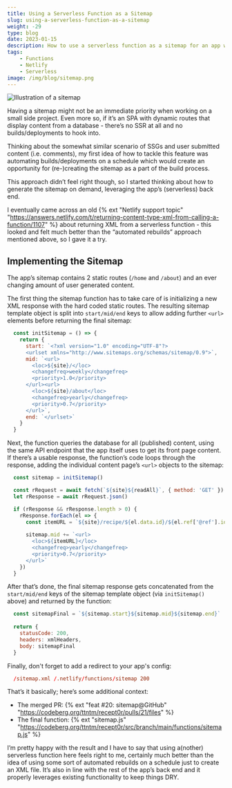 ```yaml
---
title: Using a Serverless Function as a Sitemap
slug: using-a-serverless-function-as-a-sitemap
weight: -29
type: blog
date: 2023-01-15
description: How to use a serverless function as a sitemap for an app with dynamic user created content.
tags:
    - Functions
    - Netlify
    - Serverless
image: /img/blog/sitemap.png
---
```


<img src="/img/blog/sitemap.png" class="img-fluid img-center" alt="Illustration of a sitemap">

Having a sitemap might not be an immediate priority when working on a small side project. Even more so, if it’s an SPA with dynamic routes that display content from a database - there’s no SSR at all and no builds/deployments to hook into.

Thinking about the somewhat similar scenario of SSGs and user submitted content (i.e. comments), my first idea of how to tackle this feature was automating builds/deployments on a schedule which would create an opportunity for (re-)creating the sitemap as a part of the build process.

This approach didn’t feel right though, so I started thinking about how to generate the sitemap on demand, leveraging the app’s (serverless) back end.

I eventually came across an old {% ext "Netlify support topic" "https://answers.netlify.com/t/returning-content-type-xml-from-calling-a-function/1107" %} about returning XML from a serverless function - this looked and felt much better than the “automated rebuilds” approach mentioned above, so I gave it a try.

## Implementing the Sitemap

The app’s sitemap contains 2 static routes (`/home` and `/about`) and an ever changing amount of user generated content. 

The first thing the sitemap function has to take care of is initializing a new XML response with the hard coded static routes. The resulting sitemap template object is split into `start/mid/end` keys to allow adding further `<url>` elements before returning the final sitemap:

```js
  const initSitemap = () => {
    return {
      start: `<?xml version="1.0" encoding="UTF-8"?>
      <urlset xmlns="http://www.sitemaps.org/schemas/sitemap/0.9">`,
      mid: `<url>
        <loc>${site}/</loc>
        <changefreq>weekly</changefreq>
        <priority>1.0</priority>
      </url><url>
        <loc>${site}/about</loc>
        <changefreq>yearly</changefreq>
        <priority>0.7</priority>
      </url>`,
      end: `</urlset>`
    }
  }
```

Next, the function queries the database for all (published) content, using the same API endpoint that the app itself uses to get its front page content. If there’s a usable response, the function’s code loops through the response, adding the individual content page’s `<url>` objects to the sitemap:

```js
  const sitemap = initSitemap()

  const rRequest = await fetch(`${site}${readAll}`, { method: 'GET' })
  let rResponse = await rRequest.json()

  if (rResponse && rResponse.length > 0) {
    rResponse.forEach(el => {
      const itemURL = `${site}/recipe/${el.data.id}/${el.ref['@ref'].id}`
      
      sitemap.mid += `<url>
        <loc>${itemURL}</loc>
        <changefreq>yearly</changefreq>
        <priority>0.7</priority>
      </url>`
    })
  }
```

After that’s done, the final sitemap response gets concatenated from the `start/mid/end` keys of the sitemap template object (via `initSitemap()` above) and returned by the function:

```js
  const sitemapFinal = `${sitemap.start}${sitemap.mid}${sitemap.end}`
      
  return {
    statusCode: 200,
    headers: xmlHeaders,
    body: sitemapFinal
  }
```

Finally, don't forget to add a redirect to your app's config:

```toml
  /sitemap.xml /.netlify/functions/sitemap 200
```

That’s it basically; here’s some additional context:

- The merged PR: {% ext "feat #20: sitemap@GitHub" "https://codeberg.org/ttntm/recept0r/pulls/21/files" %}
- The final function: {% ext "sitemap.js" "https://codeberg.org/ttntm/recept0r/src/branch/main/functions/sitemap.js" %}

I’m pretty happy with the result and I have to say that using a(nother) serverless function here feels right to me, certainly much better than the idea of using some sort of automated rebuilds on a schedule just to create an XML file. It’s also in line with the rest of the app’s back end and it properly leverages existing functionality to keep things DRY.
